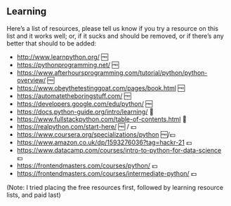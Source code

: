 ## Learning

Here’s a list of resources, please tell us know if you try a resource on this list and it works well; or, if it sucks and should be removed, or if there’s any better that should to be added:

* <http://www.learnpython.org/> :free:
* <https://pythonprogramming.net/> :free:
* <https://www.afterhoursprogramming.com/tutorial/python/python-overview/> :free:
* <https://www.obeythetestinggoat.com/pages/book.html> :free:
* <https://automatetheboringstuff.com/> :free:
* <https://developers.google.com/edu/python/> :free:
* <https://docs.python-guide.org/intro/learning/> :memo:
* <https://www.fullstackpython.com/table-of-contents.html> :memo:
* <https://realpython.com/start-here/> :free: / :dollar:
* <https://www.coursera.org/specializations/python> :free:/:dollar:
* <https://www.amazon.co.uk/dp/1593276036?tag=hackr-21>  :dollar:
* <https://www.datacamp.com/courses/intro-to-python-for-data-science>  :dollar:
* <https://frontendmasters.com/courses/python/> :dollar:
* <https://frontendmasters.com/courses/intermediate-python/> :dollar:

(Note: I tried placing the free resources first, followed by learning resource lists, and paid last)